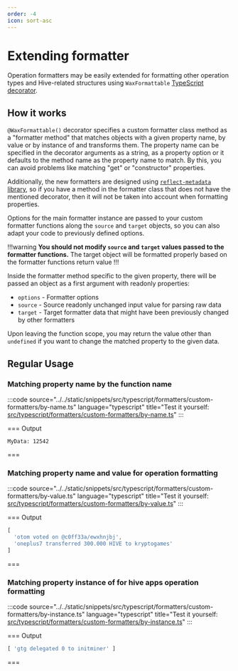 ```yaml
---
order: -4
icon: sort-asc
---
```


# Extending formatter

Operation formatters may be easily extended for formatting other operation types and Hive-related structures using `WaxFormattable` [TypeScript decorator](https://www.typescriptlang.org/docs/handbook/decorators.html).

## How it works

`@WaxFormattable()` decorator specifies a custom formatter class method as a "formatter method" that matches objects with a given property name, by value or by instance of and transforms them. The property name can be specified in the decorator arguments as a string, as a property option or it defaults to the method name as the property name to match. By this, you can avoid problems like matching "get" or "constructor" properties.

Additionally, the new formatters are designed using [`reflect-metadata` library](https://www.npmjs.com/package/reflect-metadata), so if you have a method in the formatter class that does not have the mentioned decorator, then it will not be taken into account when formatting properties.

Options for the main formatter instance are passed to your custom formatter functions along the `source` and `target` objects, so you can also adapt your code to previously defined options.

!!!warning
**You should not modify `source` and `target` values passed to the formatter functions.** The target object will be formatted properly based on the formatter functions return value
!!!

Inside the formatter method specific to the given property, there will be passed an object as a first argument with readonly properties:

- `options` - Formatter options
- `source` - Source readonly unchanged input value for parsing raw data
- `target` - Target formatter data that might have been previously changed by other formatters

Upon leaving the function scope, you may return the value other than `undefined` if you want to change the matched property to the given data.

## Regular Usage

### Matching property name by the function name

:::code source="../../static/snippets/src/typescript/formatters/custom-formatters/by-name.ts" language="typescript" title="Test it yourself: [src/typescript/formatters/custom-formatters/by-name.ts](https://stackblitz.com/github/openhive-network/wax-doc-snippets?file=src%2Ftypescript%2Fformatters%2Fcustom-formatters%2Fby-name.ts&startScript=test-formatters-custom-formatters-by-name)" :::

=== Output

```text
MyData: 12542
```

===

### Matching property name and value for operation formatting

:::code source="../../static/snippets/src/typescript/formatters/custom-formatters/by-value.ts" language="typescript" title="Test it yourself: [src/typescript/formatters/custom-formatters/by-value.ts](https://stackblitz.com/github/openhive-network/wax-doc-snippets?file=src%2Ftypescript%2Fformatters%2Fcustom-formatters%2Fby-value.ts&startScript=test-formatters-custom-formatters-by-value)" :::

=== Output

```javascript
[
  'otom voted on @c0ff33a/ewxhnjbj',
  'oneplus7 transferred 300.000 HIVE to kryptogames'
]
```

===

### Matching property instance of for hive apps operation formatting

:::code source="../../static/snippets/src/typescript/formatters/custom-formatters/by-instance.ts" language="typescript" title="Test it yourself: [src/typescript/formatters/custom-formatters/by-instance.ts](https://stackblitz.com/github/openhive-network/wax-doc-snippets?file=src%2Ftypescript%2Fformatters%2Fcustom-formatters%2Fby-instance.ts&startScript=test-formatters-custom-formatters-by-instance)" :::

=== Output

```javascript
[ 'gtg delegated 0 to initminer' ]
```

===
